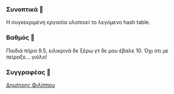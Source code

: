 ### Συνοπτικά 💨

Η συγκεκριμένη εργασία υλοποιεί το λεγόμενο hash table.

### Βαθμός 🚀

Παιδιά πήρα 9.5, ειλικρινά δε ξέρω γτ δε μου έβαλε 10. Όχι οτι με πείραξε... γιόλο!

### Συγγραφέας 👀

<a href="https://github.com/jimfilippou">Δημήτρης Φιλίππου</a>
